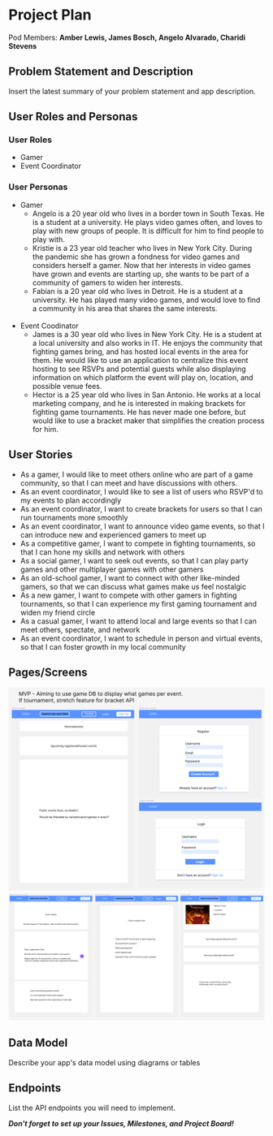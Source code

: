 # Project Plan

Pod Members: **Amber Lewis, James Bosch, Angelo Alvarado, Charidi Stevens**

## Problem Statement and Description

Insert the latest summary of your problem statement and app description.

## User Roles and Personas

### User Roles
- Gamer
- Event Coordinator

### User Personas
- Gamer
  - Angelo is a 20 year old who lives in a border town in South Texas. He is a student at a university. He plays video games often, and loves to play with new groups of people. It is difficult for him to find people to play with.
  - Kristie is a 23 year old teacher who lives in New York City. During the pandemic she has grown a fondness for video games and considers herself a gamer. Now that her interests in video games have grown and events are starting up, she wants to be part of a community of gamers to widen her interests. 
  - Fabian is a 20 year old who lives in Detroit. He is a student at a university. He has played many video games, and would love to find a community in his area that shares the same interests.
  <br>
- Event Coodinator
  - James is a 30 year old who lives in New York City. He is a student at a local university and also works in IT. He enjoys the community that fighting games bring, and has hosted local events in the area for them. He would like to use an application to centralize this event hosting to see RSVPs and potential guests while also displaying information on which platform the event will play on, location, and possible venue fees.
  - Hector is a 25 year old who lives in San Antonio. He works at a local marketing company, and he is interested in making brackets for fighting game tournaments. He has never made one before, but would like to use a bracket maker that simplifies the creation process for him.

## User Stories

- As a gamer, I would like to meet others online who are part of a game community, so that I can meet and have discussions with others.
- As an event coordinator, I would like to see a list of users who RSVP'd to my events to plan accordingly
- As an event coordinator, I want to create brackets for users so that I can run tournaments more smoothly
- As an event coordinator, I want to announce video game events, so that I can introduce new and experienced gamers to meet up
- As a competitive gamer, I want to compete in fighting tournaments, so that I can hone my skills and network with others 
- As a social gamer, I want to seek out events, so that I can play party games and other multiplayer games with other gamers
- As an old-school gamer, I want to connect with other like-minded gamers, so that we can discuss what games make us feel nostalgic
- As a new gamer, I want to compete with other gamers in fighting tournaments, so that I can experience my first gaming tournament and widen my friend circle
- As a casual gamer, I want to attend local and large events so that I can meet others, spectate, and network
- As an event coordinator, I want to schedule in person and virtual events, so that I can foster growth in my local community

## Pages/Screens

[![Wireframe 1](wireframe1.png)](https://www.figma.com/file/Inw5UAiiBk40iedDuQ2FVR/Capstone-Prototype?node-id=0%3A1)
[![Wireframe 2](wireframe2.png)](https://www.figma.com/file/Inw5UAiiBk40iedDuQ2FVR/Capstone-Prototype?node-id=0%3A1)

## Data Model

Describe your app's data model using diagrams or tables

## Endpoints

List the API endpoints you will need to implement.

***Don't forget to set up your Issues, Milestones, and Project Board!***
